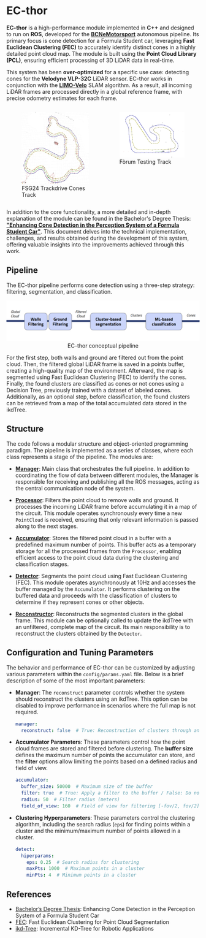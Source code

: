 
# **EC-thor**

**EC-thor** is a high-performance module implemented in **C++** and designed
to run on **ROS**, developed for the **[BCNeMotorsport](https://bcnemotorsport.upc.edu)** autonomous pipeline. Its primary focus is cone detection for a Formula Student car, leveraging **Fast Euclidean Clustering (FEC)** to accurately identify distinct cones in a highly detailed point cloud map. The module is built using the **Point Cloud Library (PCL)**, ensuring efficient processing of 3D LiDAR data in real-time. 

This system has been **over-optimized** for a specific use case: detecting cones for the **Velodyne VLP-32C** LiDAR sensor. EC-thor works in conjunction with the **[LIMO-Velo](https://github.com/Huguet57/LIMO-Velo)** SLAM algorithm. As a result, all incoming LiDAR frames are processed directly in a global reference frame, with precise odometry estimates for each frame.



<div style="display: flex; justify-content: space-between;">
    <figure>
        <img src="./doc/media/fsg_track.jpeg" alt="Image 1" height="187"/>
        <figcaption>FSG24 Trackdrive Cones Track</figcaption>
    </figure>
    <figure>
        <img src="./doc/media/track1.png" alt="Image 2" width="300"/>
        <figcaption>Fòrum Testing Track</figcaption>
    </figure>
</div>

In addition to the core functionality, a more detailed and in-depth explanation of the module can be found in the Bachelor's Degree Thesis: **["Enhancing Cone Detection in the Perception System of a Formula Student Car"](../doc/MorenoVictorTFG.pdf)**. This document delves into the technical implementation, challenges, and results obtained during the development of this system, offering valuable insights into the improvements achieved through this work.

## Pipeline

The EC-thor pipeline performs cone detection using a three-step strategy: filtering, segmentation, and classification.

<p align="center">
  <img src="./doc/media/pipeline.png" width="600" alt="EC-thor Pipeline" /><br />
    EC-thor conceptual pipeline
</p>

For the first step, both walls and ground are filtered out from the point cloud. Then, the filtered global LiDAR frame is saved in a points buffer, creating a high-quality map of the environment. Afterward, the map is segmented using Fast Euclidean Clustering (FEC) to identify the cones. Finally, the found clusters are classified as cones or not cones using a Decision Tree, previously trained with a dataset of labeled cones. Additionally, as an optional step, before classification, the found clusters can be retrieved from a map of the total accumulated data stored in the ikdTree.

## Structure

The code follows a modular structure and object-oriented programming paradigm. The pipeline is implemented as a series of classes, where each class represents a stage of the pipeline. The modules are:

- **[Manager](include/modules/Manager.hpp)**: Main class that orchestrates the full pipeline. In addition to coordinating the flow of data between different modules, the Manager is responsible for receiving and publishing all the ROS messages, acting as the central communication node of the system.

- **[Processor](include/modules/Processor.hpp)**: Filters the point cloud to remove walls and ground. It processes the incoming LiDAR frame before accumulating it in a map of the circuit. This module operates synchronously every time a new `PointCloud` is received, ensuring that only relevant information is passed along to the next stages.

- **[Accumulator](include/modules/Accumulator.hpp)**: Stores the filtered point cloud in a buffer with a predefined maximum number of points. This buffer acts as a temporary storage for all the processed frames from the `Processor`, enabling efficient access to the point cloud data during the clustering and classification stages.

- **[Detector](include/modules/Detector.hpp)**: Segments the point cloud using Fast Euclidean Clustering (FEC). This module operates asynchronously at 10Hz and accesses the buffer managed by the `Accumulator`. It performs clustering on the buffered data and proceeds with the classification of clusters to determine if they represent cones or other objects.

- **[Reconstructor](include/modules/Reconstructor.hpp)**: Reconstructs the segmented clusters in the global frame. This module can be optionally called to update the ikdTree with an unfiltered, complete map of the circuit. Its main responsibility is to reconstruct the clusters obtained by the `Detector`.


## Configuration and Tuning Parameters

The behavior and performance of EC-thor can be customized by adjusting various parameters within the `config/params.yaml` file. Below is a brief description of some of the most important parameters:

- **Manager**: The `reconstruct` parameter controls whether the system should reconstruct the clusters using an ikdTree. This option can be disabled to improve performance in scenarios where the full map is not required. 
  ```yaml
  manager:
    reconstruct: false  # True: Reconstruction of clusters through an ikdTree
  ```

- **Accumulator Parameters**: These parameters control how the point cloud frames are stored and filtered before clustering. The **buffer size** defines the maximum number of points the accumulator can store, and the **filter** options allow limiting the points based on a defined radius and field of view.
  ```yaml
  accumulator:
    buffer_size: 50000  # Maximum size of the buffer
    filter: true  # True: Apply a filter to the buffer / False: Do not filter the buffer
    radius: 50  # Filter radius (meters)
    field_of_view: 160  # Field of view for filtering [-fov/2, fov/2] in degrees
  ```

- **Clustering Hyperparameters**: These parameters control the clustering algorithm, including the search radius (`eps`) for finding points within a cluster and the minimum/maximum number of points allowed in a cluster.
  ```yaml
  detect:
    hiperparams:
      eps: 0.25  # Search radius for clustering
      maxPts: 1000  # Maximum points in a cluster
      minPts: 4  # Minimum points in a cluster
  ```



## References

- [Bachelor’s Degree Thesis](https://github.com/YizhenLAO/FEC): Enhancing Cone Detection in the Perception System of a Formula Student Car
- [FEC](https://github.com/YizhenLAO/FEC): Fast Euclidean Clustering for Point Cloud Segmentation
- [ikd-Tree](https://github.com/hku-mars/ikd-Tree): Incremental KD-Tree for Robotic Applications

